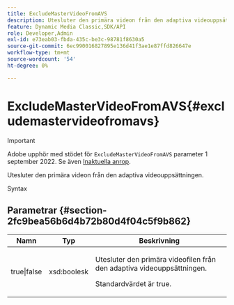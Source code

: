 ```yaml
---
title: ExcludeMasterVideoFromAVS
description: Utesluter den primära videon från den adaptiva videouppsättningen.
feature: Dynamic Media Classic,SDK/API
role: Developer,Admin
exl-id: e73eab03-fbda-435c-be3c-98781f8630a5
source-git-commit: 6ec990016827895e136d41f3ae1e87ffd826647e
workflow-type: tm+mt
source-wordcount: '54'
ht-degree: 0%

---
```


# ExcludeMasterVideoFromAVS{#excludemastervideofromavs}

>[!IMPORTANT]
>
>Adobe upphör med stödet för `ExcludeMasterVideoFromAVS` parameter 1 september 2022. Se även [Inaktuella anrop](/help/aem-ips-api/c-deprecated-calls.md).

Utesluter den primära videon från den adaptiva videouppsättningen.

<!-- REMOVE TOPIC MAY 2022 AS PER CQDOC-19165 AND REMOVED FROM TOC -->

Syntax

## Parametrar {#section-2fc9bea56b6d4b72b80d4f04c5f9b862}

<table id="table_04100BB8ABD84EF68B0A7CE3AD946414"> 
 <thead> 
  <tr> 
   <th colname="col1" class="entry"> Namn </th> 
   <th colname="col2" class="entry"> Typ </th> 
   <th colname="col3" class="entry"> Beskrivning </th> 
  </tr> 
 </thead>
 <tbody> 
  <tr> 
   <td colname="col1"> <span class="codeph"> true|false</span> </td> 
   <td colname="col2"> <span class="codeph"> xsd:boolesk</span> </td> 
   <td colname="col3"> <p>Utesluter den primära videofilen från den adaptiva videouppsättningen. </p> <p>Standardvärdet är true. </p> </td> 
  </tr> 
 </tbody> 
</table>
